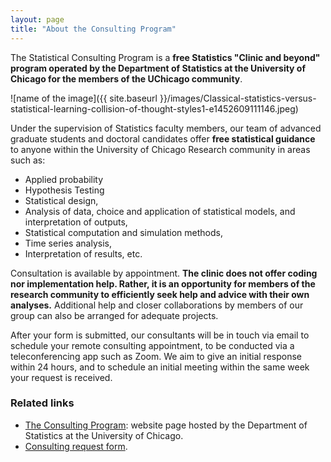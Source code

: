 ```yaml
---
layout: page
title: "About the Consulting Program"
---
```


The Statistical Consulting Program is a __free Statistics "Clinic and beyond" program operated by the Department of Statistics at the University of Chicago for the members of the UChicago community__.


![name of the image]({{ site.baseurl }}/images/Classical-statistics-versus-statistical-learning-collision-of-thought-styles1-e1452609111146.jpeg)



Under the supervision of Statistics faculty members, our team of advanced graduate students and doctoral candidates offer __free statistical guidance__ to anyone within the University of Chicago Research community in areas such as:
*  Applied probability
* Hypothesis Testing
*  Statistical design, 
* Analysis of data, choice and application of statistical models, and interpretation of outputs,
* Statistical computation and simulation methods,
* Time series analysis,
* Interpretation of results, etc.

Consultation is available by appointment. __The clinic does not offer coding nor implementation help. Rather, it is an opportunity for members of the research community to efficiently seek help and advice with their own analyses.__ Additional help and closer collaborations by members of our group can also be arranged for adequate projects.

After your form is submitted, our consultants will be in touch via email to schedule your remote consulting appointment, to be conducted via a teleconferencing app such as Zoom. We aim to give an initial response within 24 hours, and to schedule an initial meeting within the same week your request is received.


### Related links
* [The Consulting Program](https://stat.uchicago.edu/about/consulting/): website page hosted by the Department of Statistics at the University of Chicago.
* [Consulting request form](https://stat.uchicago.edu/about/consulting/).

